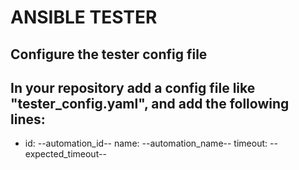 # ANSIBLE TESTER

## Configure the tester config file

In your repository add a config file like "tester_config.yaml", and add the following lines:
---
- id: --automation_id--
  name: --automation_name--
  timeout: --expected_timeout--
